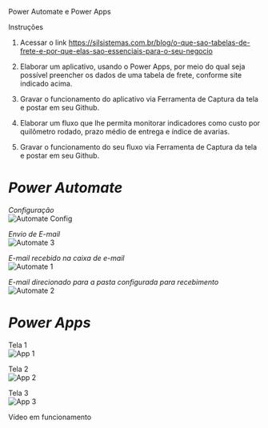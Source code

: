 Power Automate e Power Apps   

Instruções   
1. Acessar o link https://silsistemas.com.br/blog/o-que-sao-tabelas-de-frete-e-por-que-elas-sao-essenciais-para-o-seu-negocio   
2. Elaborar um aplicativo, usando o Power Apps, por meio do qual seja possível preencher os dados de uma tabela de frete, conforme site indicado acima.   
3. Gravar o funcionamento do aplicativo via Ferramenta de Captura da tela e postar em seu Github.   
4. Elaborar um fluxo que lhe permita monitorar indicadores como custo por quilômetro rodado, prazo médio de entrega e índice de avarias.

5. Gravar o funcionamento do seu fluxo via Ferramenta de Captura da tela e postar em seu Github.   

# _Power Automate_   

_Configuração_   
![Automate Config](https://github.com/user-attachments/assets/a56232cd-b600-410d-b265-6f5dced51a69)   

_Envio de E-mail_   
![Automate 3](https://github.com/user-attachments/assets/7a6f6698-2658-4f53-b724-bcebeb37d827)   

_E-mail recebido na caixa de e-mail_   
![Automate 1](https://github.com/user-attachments/assets/df5f5012-7e56-4f3a-b754-990b9e267de1)   

_E-mail direcionado para a pasta configurada para recebimento_   
![Automate 2](https://github.com/user-attachments/assets/8ef9ae5e-6353-4f13-8c76-300baa8f8707)   

# _Power Apps_   

Tela 1   
![App 1](https://github.com/user-attachments/assets/5603e7c1-b85e-4776-8aa5-04c23c3c8e8d)   

Tela 2   
![App 2](https://github.com/user-attachments/assets/e99cb8d6-3c8c-4fef-98ad-8c7b0c361a1b)   

Tela 3   
![App 3](https://github.com/user-attachments/assets/a25539f9-1a97-4893-8178-9d6765d0055c)   

Vídeo em funcionamento







